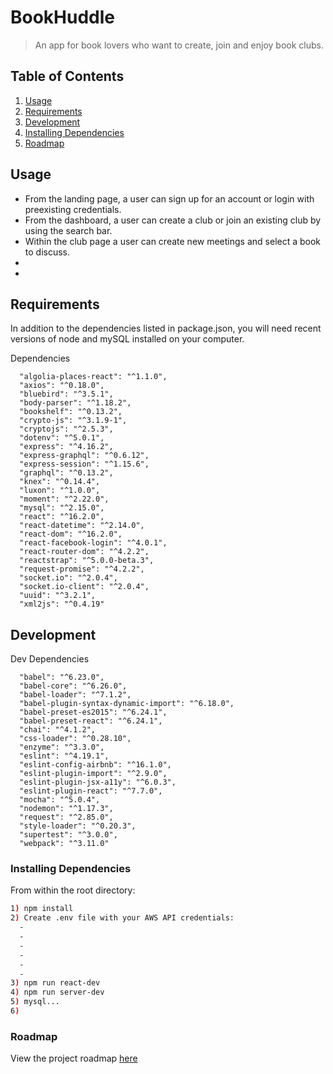# BookHuddle

> An app for book lovers who want to create, join and enjoy book clubs.

## Table of Contents

1. [Usage](#Usage)
1. [Requirements](#requirements)
1. [Development](#development)
1. [Installing Dependencies](#installing-dependencies)
1. [Roadmap](#roadmap)

## Usage

- From the landing page, a user can sign up for an account or login with preexisting credentials.
- From the dashboard, a user can create a club or join an existing club by using the search bar.
- Within the club page a user can create new meetings and select a book to discuss.
-
-

## Requirements

In addition to the dependencies listed in package.json, you will need recent versions of node and mySQL installed on your computer.

Dependencies

```
  "algolia-places-react": "^1.1.0",
  "axios": "^0.18.0",
  "bluebird": "^3.5.1",
  "body-parser": "^1.18.2",
  "bookshelf": "^0.13.2",
  "crypto-js": "^3.1.9-1",
  "cryptojs": "^2.5.3",
  "dotenv": "^5.0.1",
  "express": "^4.16.2",
  "express-graphql": "^0.6.12",
  "express-session": "^1.15.6",
  "graphql": "^0.13.2",
  "knex": "^0.14.4",
  "luxon": "^1.0.0",
  "moment": "^2.22.0",
  "mysql": "^2.15.0",
  "react": "^16.2.0",
  "react-datetime": "^2.14.0",
  "react-dom": "^16.2.0",
  "react-facebook-login": "^4.0.1",
  "react-router-dom": "^4.2.2",
  "reactstrap": "^5.0.0-beta.3",
  "request-promise": "^4.2.2",
  "socket.io": "^2.0.4",
  "socket.io-client": "^2.0.4",
  "uuid": "^3.2.1",
  "xml2js": "^0.4.19"
```

## Development

Dev Dependencies

```
  "babel": "^6.23.0",
  "babel-core": "^6.26.0",
  "babel-loader": "^7.1.2",
  "babel-plugin-syntax-dynamic-import": "^6.18.0",
  "babel-preset-es2015": "^6.24.1",
  "babel-preset-react": "^6.24.1",
  "chai": "^4.1.2",
  "css-loader": "^0.28.10",
  "enzyme": "^3.3.0",
  "eslint": "^4.19.1",
  "eslint-config-airbnb": "^16.1.0",
  "eslint-plugin-import": "^2.9.0",
  "eslint-plugin-jsx-a11y": "^6.0.3",
  "eslint-plugin-react": "^7.7.0",
  "mocha": "^5.0.4",
  "nodemon": "^1.17.3",
  "request": "^2.85.0",
  "style-loader": "^0.20.3",
  "supertest": "^3.0.0",
  "webpack": "^3.11.0"
```

### Installing Dependencies

From within the root directory:

```sh
1) npm install
2) Create .env file with your AWS API credentials:
  -
  -
  -
  -
  -
  -
3) npm run react-dev
4) npm run server-dev
5) mysql...
6)
```

### Roadmap

View the project roadmap [here](https://github.com/LetsGitGoing-Labs/BookHuddle/issues)


